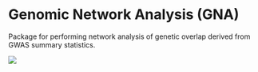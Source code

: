 # Genomic Network Analysis (GNA)
Package for performing network analysis of genetic overlap derived from GWAS summary statistics. 

![](https://github.com/GeneNets/GeneNets/blob/main/figures/GNAlogo.png)
